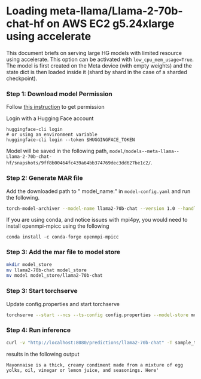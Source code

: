 # Loading meta-llama/Llama-2-70b-chat-hf on AWS EC2 g5.24xlarge using accelerate

This document briefs on serving large HG models with limited resource using accelerate. This option can be activated with `low_cpu_mem_usage=True`. The model is first created on the Meta device (with empty weights) and the state dict is then loaded inside it (shard by shard in the case of a sharded checkpoint).

### Step 1: Download model Permission

Follow [this instruction](https://huggingface.co/meta-llama/Llama-2-70b-chat-hf) to get permission

Login with a Hugging Face account
```
huggingface-cli login
# or using an environment variable
huggingface-cli login --token $HUGGINGFACE_TOKEN
```

Model will be saved in the following path, `model/models--meta-llama--Llama-2-70b-chat-hf/snapshots/9ff8b00464fc439a64bb374769dec3dd627be1c2/`.

### Step 2: Generate MAR file

Add the downloaded path to " model_name:" in `model-config.yaml` and run the following.

```bash
torch-model-archiver --model-name llama2-70b-chat --version 1.0 --handler custom_handler.py --config-file model-config.yaml -r requirements.txt --archive-format no-archive
```

If you are using conda, and notice issues with mpi4py, you would need to install openmpi-mpicc using the following

```
conda install -c conda-forge openmpi-mpicc
```

### Step 3: Add the mar file to model store

```bash
mkdir model_store
mv llama2-70b-chat model_store
mv model model_store/llama2-70b-chat
```

### Step 3: Start torchserve

Update config.properties and start torchserve

```bash
torchserve --start --ncs --ts-config config.properties --model-store model_store --models llama2-70b-chat
```

### Step 4: Run inference

```bash
curl -v "http://localhost:8080/predictions/llama2-70b-chat" -T sample_text.txt
```

results in the following output
```
Mayonnaise is a thick, creamy condiment made from a mixture of egg yolks, oil, vinegar or lemon juice, and seasonings. Here'
```
